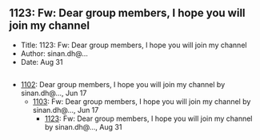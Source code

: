 ## 1123: Fw: Dear group members, I hope you will join my channel

- Title: 1123: Fw: Dear group members, I hope you will join my channel
- Author: sinan.dh@...
- Date: Aug 31
```

```

- [1102](1102.md): Dear group members, I hope you will join my channel by sinan.dh@..., Jun 17
    - [1103](1103.md): Fw: Dear group members, I hope you will join my channel by sinan.dh@..., Jun 17
        - [1123](1123.md): Fw: Dear group members, I hope you will join my channel by sinan.dh@..., Aug 31

